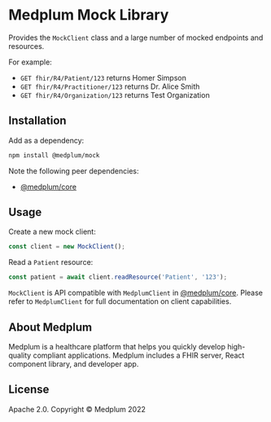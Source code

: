 # Medplum Mock Library

Provides the `MockClient` class and a large number of mocked endpoints and resources.

For example:

- `GET fhir/R4/Patient/123` returns Homer Simpson
- `GET fhir/R4/Practitioner/123` returns Dr. Alice Smith
- `GET fhir/R4/Organization/123` returns Test Organization

## Installation

Add as a dependency:

```bash
npm install @medplum/mock
```

Note the following peer dependencies:
- [@medplum/core](https://www.npmjs.com/package/@medplum/core)

## Usage

Create a new mock client:

```ts
const client = new MockClient();
```

Read a `Patient` resource:

```ts
const patient = await client.readResource('Patient', '123');
```

`MockClient` is API compatible with `MedplumClient` in [@medplum/core](https://www.npmjs.com/package/@medplum/core).  Please refer to `MedplumClient` for full documentation on client capabilities.

## About Medplum

Medplum is a healthcare platform that helps you quickly develop high-quality compliant applications. Medplum includes a FHIR server, React component library, and developer app.

## License

Apache 2.0. Copyright &copy; Medplum 2022
